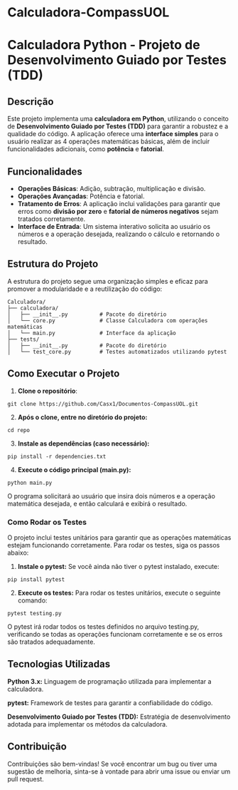 # Calculadora-CompassUOL

# Calculadora Python - Projeto de Desenvolvimento Guiado por Testes (TDD)

## Descrição

Este projeto implementa uma **calculadora em Python**, utilizando o conceito de **Desenvolvimento Guiado por Testes (TDD)** para garantir a robustez e a qualidade do código. A aplicação oferece uma **interface simples** para o usuário realizar as 4 operações matemáticas básicas, além de incluir funcionalidades adicionais, como **potência** e **fatorial**.

## Funcionalidades

- **Operações Básicas**: Adição, subtração, multiplicação e divisão.
- **Operações Avançadas**: Potência e fatorial.
- **Tratamento de Erros**: A aplicação inclui validações para garantir que erros como **divisão por zero** e **fatorial de números negativos** sejam tratados corretamente.
- **Interface de Entrada**: Um sistema interativo solicita ao usuário os números e a operação desejada, realizando o cálculo e retornando o resultado.

## Estrutura do Projeto

A estrutura do projeto segue uma organização simples e eficaz para promover a modularidade e a reutilização do código:


```
Calculadora/
├── calculadora/
│   ├── __init__.py          # Pacote do diretório
│   └── core.py              # Classe Calculadora com operações matemáticas
│   └── main.py              # Interface da aplicação
├── tests/
│   ├── __init__.py          # Pacote do diretório
│   └── test_core.py         # Testes automatizados utilizando pytest     
```


## Como Executar o Projeto

  1. **Clone o repositório**:
  ```
  git clone https://github.com/Casx1/Documentos-CompassUOL.git
  ```
  2. **Após o clone, entre no diretório do projeto:**
  ```
  cd repo
  ```
  
  3. **Instale as dependências (caso necessário):**
  ```
  pip install -r dependencies.txt
  ```
  4. **Execute o código principal (main.py):**
  ```
  python main.py
  ```

O programa solicitará ao usuário que insira dois números e a operação matemática desejada, e então calculará e exibirá o resultado.

### Como Rodar os Testes 
O projeto inclui testes unitários para garantir que as operações matemáticas estejam funcionando corretamente. Para rodar os testes, siga os passos abaixo:

1. **Instale o pytest:**
Se você ainda não tiver o pytest instalado, execute:
```
pip install pytest
```

2. **Execute os testes:**
Para rodar os testes unitários, execute o seguinte comando:
```
pytest testing.py
```

O pytest irá rodar todos os testes definidos no arquivo testing.py, verificando se todas as operações funcionam corretamente e se os erros são tratados adequadamente.

## Tecnologias Utilizadas
**Python 3.x:** Linguagem de programação utilizada para implementar a calculadora.

**pytest:** Framework de testes para garantir a confiabilidade do código.

**Desenvolvimento Guiado por Testes (TDD):** Estratégia de desenvolvimento adotada para implementar os métodos da calculadora.

## Contribuição
Contribuições são bem-vindas! Se você encontrar um bug ou tiver uma sugestão de melhoria, sinta-se à vontade para abrir uma issue ou enviar um pull request.

